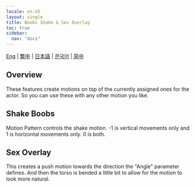 ```yaml
---
locale: en-US
layout: single
title: Boobs Shake & Sex Overlay
toc: true
sidebar:
  nav: "docs"
---
```

[Eng](/dancexr/features/boob_shake_sex_overlay) | [繁中](/tw/dancexr/features/boob_shake_sex_overlay) | [日本語](/jp/dancexr/features/boob_shake_sex_overlay) | [한국어](/kr/dancexr/features/boob_shake_sex_overlay) | [简中](/zh/dancexr/features/boob_shake_sex_overlay)


## Overview
These features create motions on top of the currently assigned ones for the actor. So you can use these with any other motion you like.

## Shake Boobs
Motion Pattern controls the shake motion. -1 is vertical movements only and 1 is horizontal movements only. 0 is both.

## Sex Overlay
This creates a push motion towards the direction the "Angle" parameter defines. And then the torso is bended a little bit to allow for the motion to look more natural. 
